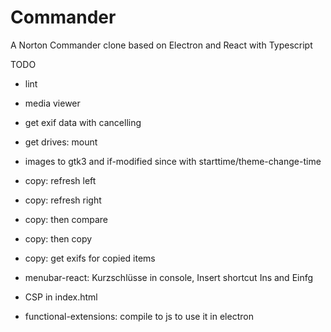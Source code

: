 # Commander
A Norton Commander clone based on Electron and React with Typescript

TODO
* lint

* media viewer

* get exif data with cancelling
* get drives: mount
* images to gtk3 and if-modified since with starttime/theme-change-time

* copy: refresh left 
* copy: refresh right 
* copy: then compare
* copy: then copy
* copy: get exifs for copied items

* menubar-react: Kurzschlüsse in console, Insert shortcut Ins and Einfg

* CSP in index.html

* functional-extensions: compile to js to use it in electron

